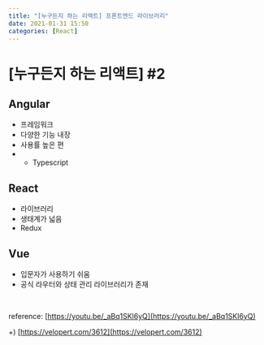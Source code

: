 ```yaml
---
title: "[누구든지 하는 리액트] 프론트엔드 라이브러리"
date: 2021-01-31 15:50
categories: [React]
---
```


# [누구든지 하는 리액트] #2

## Angular

- 프레임워크
- 다양한 기능 내장
- 사용률 높은 편
- + Typescript

## React

- 라이브러리
- 생태계가 넓음
- Redux

## Vue

- 입문자가 사용하기 쉬움
- 공식 라우터와 상태 관리 라이브러리가 존재

<br>


reference: [https://youtu.be/_aBq1SKl6yQ](https://youtu.be/_aBq1SKl6yQ)

+)  [https://velopert.com/3612](https://velopert.com/3612)